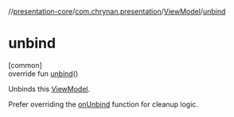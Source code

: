 //[presentation-core](../../../index.md)/[com.chrynan.presentation](../index.md)/[ViewModel](index.md)/[unbind](unbind.md)

# unbind

[common]\
override fun [unbind](unbind.md)()

Unbinds this [ViewModel](index.md).

Prefer overriding the [onUnbind](../../../../presentation-core/com.chrynan.presentation/-view-model/on-unbind.md) function for cleanup logic.
